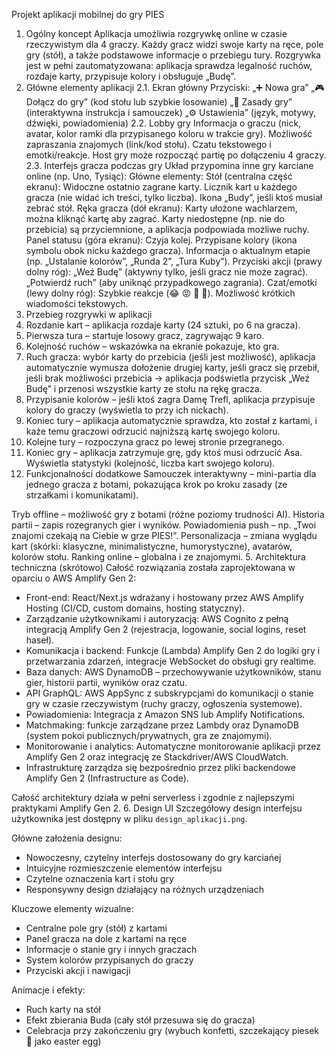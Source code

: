 Projekt aplikacji mobilnej do gry PIES
1. Ogólny koncept
   Aplikacja umożliwia rozgrywkę online w czasie rzeczywistym dla 4 graczy.
   Każdy gracz widzi swoje karty na ręce, pole gry (stół), a także podstawowe informacje o przebiegu tury.
   Rozgrywka jest w pełni zautomatyzowana: aplikacja sprawdza legalność ruchów, rozdaje karty, przypisuje kolory i obsługuje „Budę”.
2. Główne elementy aplikacji
   2.1. Ekran główny
   Przyciski:
   „➕ Nowa gra”
   „🎮 Dołącz do gry” (kod stołu lub szybkie losowanie)
   „📖 Zasady gry” (interaktywna instrukcja i samouczek)
   „⚙️ Ustawienia” (język, motywy, dźwięki, powiadomienia)
   2.2. Lobby gry
   Informacja o graczu (nick, avatar, kolor ramki dla przypisanego koloru w trakcie gry).
   Możliwość zapraszania znajomych (link/kod stołu).
   Czatu tekstowego i emotki/reakcje.
   Host gry może rozpocząć partię po dołączeniu 4 graczy.
   2.3. Interfejs gracza podczas gry
   Układ przypomina inne gry karciane online (np. Uno, Tysiąc):
   Główne elementy:
   Stół (centralna część ekranu):
   Widoczne ostatnio zagrane karty.
   Licznik kart u każdego gracza (nie widać ich treści, tylko liczba).
   Ikona „Budy”, jeśli ktoś musiał zebrać stół.
   Ręka gracza (dół ekranu):
   Karty ułożone wachlarzem, można kliknąć kartę aby zagrać.
   Karty niedostępne (np. nie do przebicia) są przyciemnione, a aplikacja podpowiada możliwe ruchy.
   Panel statusu (góra ekranu):
   Czyja kolej.
   Przypisane kolory (ikona symbolu obok nicku każdego gracza).
   Informacja o aktualnym etapie (np. „Ustalanie kolorów”, „Runda 2”, „Tura Kuby”).
   Przyciski akcji (prawy dolny róg):
   „Weź Budę” (aktywny tylko, jeśli gracz nie może zagrać).
   „Potwierdź ruch” (aby uniknąć przypadkowego zagrania).
   Czat/emotki (lewy dolny róg):
   Szybkie reakcje (😂 😡 👏 🐶).
   Możliwość krótkich wiadomości tekstowych.
3. Przebieg rozgrywki w aplikacji
1. Rozdanie kart – aplikacja rozdaje karty (24 sztuki, po 6 na gracza).
2. Pierwsza tura – startuje losowy gracz, zagrywając 9 karo.
3. Kolejność ruchów – wskazówka na ekranie pokazuje, kto gra.
4. Ruch gracza:
   wybór karty do przebicia (jeśli jest możliwość),
   aplikacja automatycznie wymusza dołożenie drugiej karty, jeśli gracz się przebił,
   jeśli brak możliwości przebicia → aplikacja podświetla przycisk „Weź Budę” i przenosi wszystkie karty ze stołu na rękę gracza.
5. Przypisanie kolorów – jeśli ktoś zagra Damę Trefl, aplikacja przypisuje kolory do graczy (wyświetla to przy ich nickach).
6. Koniec tury – aplikacja automatycznie sprawdza, kto został z kartami, i każe temu graczowi odrzucić najniższą kartę swojego koloru.
7. Kolejne tury – rozpoczyna gracz po lewej stronie przegranego.
8. Koniec gry – aplikacja zatrzymuje grę, gdy ktoś musi odrzucić Asa. Wyświetla statystyki (kolejność, liczba kart swojego koloru).
4. Funkcjonalności dodatkowe
   Samouczek interaktywny – mini-partia dla jednego gracza z botami, pokazująca krok po kroku zasady (ze strzałkami i komunikatami).

Tryb offline – możliwość gry z botami (różne poziomy trudności AI).
Historia partii – zapis rozegranych gier i wyników.
Powiadomienia push – np. „Twoi znajomi czekają na Ciebie w grze PIES!”.
Personalizacja – zmiana wyglądu kart (skórki: klasyczne, minimalistyczne, humorystyczne), avatarów, kolorów stołu.
Ranking online – globalna i ze znajomymi.
5. Architektura techniczna (skrótowo)
   Całość rozwiązania została zaprojektowana w oparciu o AWS Amplify Gen 2:

   - Front-end: React/Next.js wdrażany i hostowany przez AWS Amplify Hosting (CI/CD, custom domains, hosting statyczny).
   - Zarządzanie użytkownikami i autoryzacją: AWS Cognito z pełną integracją Amplify Gen 2 (rejestracja, logowanie, social logins, reset haseł).
   - Komunikacja i backend: Funkcje (Lambda) Amplify Gen 2 do logiki gry i przetwarzania zdarzeń, integracje WebSocket do obsługi gry realtime.
   - Baza danych: AWS DynamoDB – przechowywanie użytkowników, stanu gier, historii partii, wyników oraz czatu.
   - API GraphQL: AWS AppSync z subskrypcjami do komunikacji o stanie gry w czasie rzeczywistym (ruchy graczy, ogłoszenia systemowe).
   - Powiadomienia: Integracja z Amazon SNS lub Amplify Notifications.
   - Matchmaking: funkcje zarządzane przez Lambdy oraz DynamoDB (system pokoi publicznych/prywatnych, gra ze znajomymi).
   - Monitorowanie i analytics: Automatyczne monitorowanie aplikacji przez Amplify Gen 2 oraz integrację ze Stackdriver/AWS CloudWatch.
   - Infrastrukturę zarządza się bezpośrednio przez pliki backendowe Amplify Gen 2 (Infrastructure as Code).

   Całość architektury działa w pełni serverless i zgodnie z najlepszymi praktykami Amplify Gen 2.
6. Design UI
   Szczegółowy design interfejsu użytkownika jest dostępny w pliku `design_aplikacji.png`.

   Główne założenia designu:
   - Nowoczesny, czytelny interfejs dostosowany do gry karciańej
   - Intuicyjne rozmieszczenie elementów interfejsu
   - Czytelne oznaczenia kart i stołu gry
   - Responsywny design działający na różnych urządzeniach

   Kluczowe elementy wizualne:
   - Centralne pole gry (stół) z kartami
   - Panel gracza na dole z kartami na ręce
   - Informacje o stanie gry i innych graczach
   - System kolorów przypisanych do graczy
   - Przyciski akcji i nawigacji

   Animacje i efekty:
   - Ruch karty na stół
   - Efekt zbierania Buda (cały stół przesuwa się do gracza)
   - Celebracja przy zakończeniu gry (wybuch konfetti, szczekający piesek 🐶 jako easter egg)